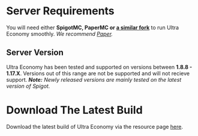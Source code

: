 # Server Requirements
You will need either **SpigotMC, PaperMC or [a similar fork](https://github.com/SpiritenHasArrived/MC/blob/main/Server_Side/server_jars.md#bukkit--a-z)** to run Ultra Economy smoothly. *We recommend [Paper](https://papermc.io/downloads).*
<br>

## Server Version
Ultra Economy has been tested and supported on versions between **1.8.8 - 1.17.X**. Versions out of this range are not be supported and will not recieve support.
***Note:*** *Newly released versions are mainly tested on the latest version of Spigot.*
<br>

# Download The Latest Build
Download the latest build of Ultra Economy via the resource page [here](https://www.spigotmc.org/resources/ultra-economy.83374/). <!--- < CHOOSE PLUGIN FROM AUTHOR PAGE -->